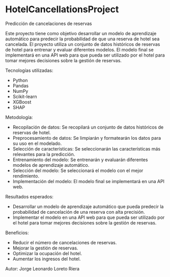# HotelCancellationsProject

Predicción de cancelaciones de reservas

Este proyecto tiene como objetivo desarrollar un modelo de aprendizaje automático para predecir la probabilidad de que una reserva de hotel sea cancelada. El proyecto utiliza un conjunto de datos históricos de reservas de hotel para entrenar y evaluar diferentes modelos. El modelo final se implementará en una API web para que pueda ser utilizado por el hotel para tomar mejores decisiones sobre la gestión de reservas.

Tecnologías utilizadas:

- Python
- Pandas
- NumPy
- Scikit-learn
- XGBoost
- SHAP
  
Metodología:

- Recopilación de datos: Se recopilará un conjunto de datos históricos de reservas de hotel.
- Preprocesamiento de datos: Se limpiarán y formatearán los datos para su uso en el modelado.
- Selección de características: Se seleccionarán las características más relevantes para la predicción.
- Entrenamiento del modelo: Se entrenarán y evaluarán diferentes modelos de aprendizaje automático.
- Selección del modelo: Se seleccionará el modelo con el mejor rendimiento.
- Implementación del modelo: El modelo final se implementará en una API web.

Resultados esperados:

- Desarrollar un modelo de aprendizaje automático que pueda predecir la probabilidad de cancelación de una reserva con alta precisión.
- Implementar el modelo en una API web para que pueda ser utilizado por el hotel para tomar mejores decisiones sobre la gestión de reservas.

Beneficios:

- Reducir el número de cancelaciones de reservas.
- Mejorar la gestión de reservas.
- Optimizar la ocupación del hotel.
- Aumentar los ingresos del hotel.

Autor: Jorge Leonardo Loreto Riera

